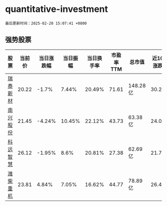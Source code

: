 # quantitative-investment

`最后更新时间：2025-02-20 15:07:41 +0800`

## 强势股票

|股票|当前价|当日涨跌幅|当日振幅|当日换手率|市盈率TTM|总市值|近10日涨跌幅|
|----|----|----|----|----|----|----|----|
|[瑞泰新材](https://xueqiu.com/S/SZ301238)|20.22|-1.7%|7.44%|20.49%|71.61|148.28亿|30.2%|
|[南兴股份](https://xueqiu.com/S/SZ002757)|21.45|-4.24%|10.45%|22.12%|43.73|63.38亿|24.06%|
|[科远智慧](https://xueqiu.com/S/SZ002380)|26.12|-1.95%|8.6%|20.81%|27.38|62.69亿|21.71%|
|[潍柴重机](https://xueqiu.com/S/SZ000880)|23.81|4.84%|7.05%|16.62%|44.77|78.89亿|26.45%|
